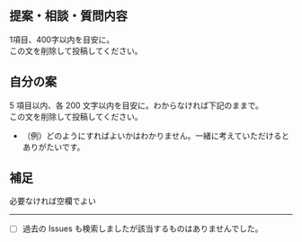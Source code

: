 ## 提案・相談・質問内容

1項目、400字以内を目安に。\
この文を削除して投稿してください。

## 自分の案

5 項目以内、各 200 文字以内を目安に。わからなければ下記のままで。\
この文を削除して投稿してください。

- （例）どのようにすればよいかはわかりません。一緒に考えていただけるとありがたいです。

## 補足

必要なければ空欄でよい

----------------

- [ ] 過去の Issues も検索しましたが該当するものはありませんでした。